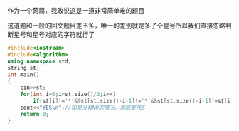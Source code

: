 作为一个蒟蒻，我敢说这是一道非常~~简单~~难的题目

这道题和一般的回文题目差不多，唯一的差别就是多了个星号所以我们直接忽略判断星号和星号对应的字符就行了
```cpp
#include<iostream>
#include<algorithm>
using namespace std;
string st;
int main()
{
	cin>>st;
	for(int i=0;i<st.size()/2;i++)
		if(st[i]!='*'&&st[st.size()-i-1]!='*'&&st[st.size()-i-1]!=st[i]) {cout<<"NO\n";return 0;}//忽略*，否则的话就判断对应字符是否相同，不同就输出NO后退出
    cout<<"YES\n";//如果没有NO的情况，那就是YES
	return 0;
}
```